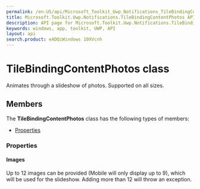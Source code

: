 ```yaml
---
permalink: /en-US/api/Microsoft_Toolkit_Uwp_Notifications_TileBindingContentPhotos.htm
title: Microsoft.Toolkit.Uwp.Notifications.TileBindingContentPhotos API 
description: API page for Microsoft.Toolkit.Uwp.Notifications.TileBindingContentPhotos
keywords: windows, app, toolkit, UWP, API
layout: api
search.product: eADQiWindows 10XVcnh
---
```



# TileBindingContentPhotos class

Animates through a slideshow of photos. Supported on all sizes.

## Members

The **TileBindingContentPhotos** class has the following types of members:

* [Properties](#Properties)

### Properties

#### Images

Up to 12 images can be provided (Mobile will only display up to 9), which will be used for the slideshow. Adding more than 12 will throw an exception.




